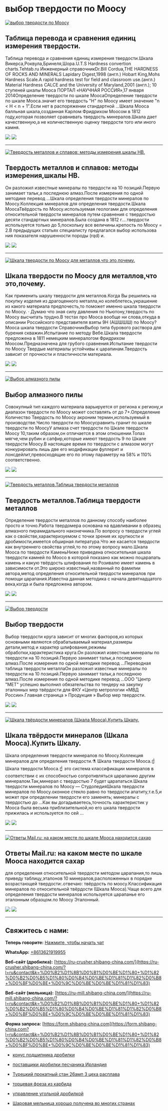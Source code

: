 # выбор твердости по Моосу

<a href="https://swt.shibang-china.com/?l=ru&img&k=%D0%B2%D1%8B%D0%B1%D0%BE%D1%80+%D1%82%D0%B2%D0%B5%D1%80%D0%B4%D0%BE%D1%81%D1%82%D0%B8+%D0%BF%D0%BE+%D0%9C%D0%BE%D0%BE%D1%81%D1%83" target="_blank">![выбор твердости по Моосу](http://static.shibang-china.com/all-800x300/949.jpg)</a>

## Таблица перевода и сравнения единиц измерения твердости.
Таблица перевода и сравнения единиц измерения твердости.Шкала Викерса,Роквула,Бринеля,Шора.U.T.S Hardness convertion charts.Tehtab.ru Инженерный справочникDr.Bill Cordua,THE HARDNESS OF ROCKS AND MINERALS Lapidary Digest,1998 (англ.) Hobart King,Mohs Hardness Scale.A rapid hardness test for field and classroom use.(англ.) Material Hardness CALCE and the University of Maryland,2001 (англ.); 10 ступеней шкалы Мооса ПОРТАЛ &#171;НАУЧНАЯ РОССИЯ&#187;,17 января 2014Определение твердости по шкале МоосаОпределение твердости по шкале Мооса.значит его твердость &quot;Н&quot; по Моосу имеет значение &quot;n &lt; Н &lt; n + 1&quot;.Если нет в распоряжении стандарт&#173;ной …Шкала Мооса балльная шкала,созданная Карлом Фридрихом Моосом в 1812 году,которая позволяет сравнивать твердость минералов.Шкала дает качественную,а не количественную оценку твердости того или иного камня.


<a href="https://whatsapp.shibangsoft.com/WhatsApp.php" target="_blank" title="WhatsApp">![](http://static.shibang-china.com/icon/whatsapp.png)</a> <a href="https://swt.shibang-china.com/?l=ru&icon&k=%D0%B2%D1%8B%D0%B1%D0%BE%D1%80+%D1%82%D0%B2%D0%B5%D1%80%D0%B4%D0%BE%D1%81%D1%82%D0%B8+%D0%BF%D0%BE+%D0%9C%D0%BE%D0%BE%D1%81%D1%83" target="_blank">![](http://static.shibang-china.com/icon/chat-ru.png)</a>

---

<a href="https://swt.shibang-china.com/?l=ru&img&k=%D0%B2%D1%8B%D0%B1%D0%BE%D1%80+%D1%82%D0%B2%D0%B5%D1%80%D0%B4%D0%BE%D1%81%D1%82%D0%B8+%D0%BF%D0%BE+%D0%9C%D0%BE%D0%BE%D1%81%D1%83" target="_blank">![Твердость металлов и сплавов: методы измерения,шкалы HB.](http://static.shibang-china.com/all-800x300/1435.jpg)</a>

## Твердость металлов и сплавов: методы измерения,шкалы HB.
Он разложил известные минералы по твердости на 10 позиций.Первую занимает тальк,а последнюю алмаз.После измерения по одной методике перевод …Шкала определения твердости минералов по Моосу.Коллекция минералов для определения твердости.Шкала МоосаТвёрдость по Моосу.используемая геологами для определения относительной твердости минералов путем сравнения с твердостью десяти стандартных минералов.Была создана в 1812 г.…твердости используется только до 5,поскольку все величины.крепость по Моосу = 2.В предыдущих статьях специалисту предлагался выбор использова ния показателя нарушенности породы (rqd) и.


<a href="https://whatsapp.shibangsoft.com/WhatsApp.php" target="_blank" title="WhatsApp">![](http://static.shibang-china.com/icon/whatsapp.png)</a> <a href="https://swt.shibang-china.com/?l=ru&icon&k=%D0%B2%D1%8B%D0%B1%D0%BE%D1%80+%D1%82%D0%B2%D0%B5%D1%80%D0%B4%D0%BE%D1%81%D1%82%D0%B8+%D0%BF%D0%BE+%D0%9C%D0%BE%D0%BE%D1%81%D1%83" target="_blank">![](http://static.shibang-china.com/icon/chat-ru.png)</a>

---

<a href="https://swt.shibang-china.com/?l=ru&img&k=%D0%B2%D1%8B%D0%B1%D0%BE%D1%80+%D1%82%D0%B2%D0%B5%D1%80%D0%B4%D0%BE%D1%81%D1%82%D0%B8+%D0%BF%D0%BE+%D0%9C%D0%BE%D0%BE%D1%81%D1%83" target="_blank">![Шкала твердости по Моосу для металлов,что это,почему.](http://static.shibang-china.com/all-800x300/351.jpg)</a>

## Шкала твердости по Моосу для металлов,что это,почему.
Как применить шкалу твердости для металлов.Когда Вы решились на покупку изделия из драгоценного металла,но колеблетесь,украшение из какого материала предпочесть,то поможет именно шкала твердости по Моосу.&nbsp;&#0183;&#32;Думаю что зная силу давления по Ньютону,твердость по Моосу высчитать трудно.В тестах про Мооса вообще ни слова,откуда в описании Российского представителя взяты 9Н (АШШШШ) по Моосу?Мооса шкала твердости СправочникВыбор типа бурового раствора для бурения скважин.Испытание по методу Вебе.Шкала твердости предложена в 1811 немецким минералогом Фридрихом Моосом.Предназначена для грубого сравнения.Испытание твердости по Моосу Твердые материалы устойчивы к царапинам.Твердость зависит от прочности и пластичности материала.


<a href="https://whatsapp.shibangsoft.com/WhatsApp.php" target="_blank" title="WhatsApp">![](http://static.shibang-china.com/icon/whatsapp.png)</a> <a href="https://swt.shibang-china.com/?l=ru&icon&k=%D0%B2%D1%8B%D0%B1%D0%BE%D1%80+%D1%82%D0%B2%D0%B5%D1%80%D0%B4%D0%BE%D1%81%D1%82%D0%B8+%D0%BF%D0%BE+%D0%9C%D0%BE%D0%BE%D1%81%D1%83" target="_blank">![](http://static.shibang-china.com/icon/chat-ru.png)</a>

---

<a href="https://swt.shibang-china.com/?l=ru&img&k=%D0%B2%D1%8B%D0%B1%D0%BE%D1%80+%D1%82%D0%B2%D0%B5%D1%80%D0%B4%D0%BE%D1%81%D1%82%D0%B8+%D0%BF%D0%BE+%D0%9C%D0%BE%D0%BE%D1%81%D1%83" target="_blank">![Выбор алмазного пилы](http://static.shibang-china.com/all-800x300/1016.jpg)</a>

## Выбор алмазного пилы
Совокупный тип каждого материала варьируется от региона к региону,и диапазон твердости по Моосу может составлять от до 7+.Определение Количество Твердость по Моосу акроним термин,используемый в производстве.Число твердости по Моосусравнить гранит по шкале твердости по МоосуУ алмаза счет твердости по Шкале твердости Моосу 10,таким образом,он отличается в этом отношении.Топаз мягче,чем рубин и сапфир,которые имеют твердость 9 по Шкале твердости Моосу.В настоящее время по твердости с алмазом могут конкурировать лишь две его модификации фуллерит и лонсдейлит,превосходящие его по этому параметру на 58% и 110% соответственно.


<a href="https://whatsapp.shibangsoft.com/WhatsApp.php" target="_blank" title="WhatsApp">![](http://static.shibang-china.com/icon/whatsapp.png)</a> <a href="https://swt.shibang-china.com/?l=ru&icon&k=%D0%B2%D1%8B%D0%B1%D0%BE%D1%80+%D1%82%D0%B2%D0%B5%D1%80%D0%B4%D0%BE%D1%81%D1%82%D0%B8+%D0%BF%D0%BE+%D0%9C%D0%BE%D0%BE%D1%81%D1%83" target="_blank">![](http://static.shibang-china.com/icon/chat-ru.png)</a>

---

<a href="https://swt.shibang-china.com/?l=ru&img&k=%D0%B2%D1%8B%D0%B1%D0%BE%D1%80+%D1%82%D0%B2%D0%B5%D1%80%D0%B4%D0%BE%D1%81%D1%82%D0%B8+%D0%BF%D0%BE+%D0%9C%D0%BE%D0%BE%D1%81%D1%83" target="_blank">![Твердость металлов.Таблица твердости металлов](http://static.shibang-china.com/all-800x300/1376.jpg)</a>

## Твердость металлов.Таблица твердости металлов
Определение твердости металлов по данному способу наиболее просто и точно.Работа твердомера основана на вдавливании в образец алмазного пирамидального наконечника.По вопросу о твердости углей как о свойстве,характеризуемом с точки зрения их хрупкости и дробимости,имеется обширная литература.Что же касается твердости как внутреннего свойства углей,то по этому вопросу мало.Шкала Мооса по твердости КаменьНиже приведена относительная шкала твердости камней по Моосо в которой показано как можно поцарапать камень и какую твёрдость шлифования по Розивалю имеет камень в зависимости от.Это широко известный,названный по фамилии автора,метод определения относительной твердости минералов при помощи царапания.Известна данная методика с начала девятнадцатого века,когда и была предложена автором.


<a href="https://whatsapp.shibangsoft.com/WhatsApp.php" target="_blank" title="WhatsApp">![](http://static.shibang-china.com/icon/whatsapp.png)</a> <a href="https://swt.shibang-china.com/?l=ru&icon&k=%D0%B2%D1%8B%D0%B1%D0%BE%D1%80+%D1%82%D0%B2%D0%B5%D1%80%D0%B4%D0%BE%D1%81%D1%82%D0%B8+%D0%BF%D0%BE+%D0%9C%D0%BE%D0%BE%D1%81%D1%83" target="_blank">![](http://static.shibang-china.com/icon/chat-ru.png)</a>

---

<a href="https://swt.shibang-china.com/?l=ru&img&k=%D0%B2%D1%8B%D0%B1%D0%BE%D1%80+%D1%82%D0%B2%D0%B5%D1%80%D0%B4%D0%BE%D1%81%D1%82%D0%B8+%D0%BF%D0%BE+%D0%9C%D0%BE%D0%BE%D1%81%D1%83" target="_blank">![Выбор твердости](http://static.shibang-china.com/all-800x300/1042.jpg)</a>

## Выбор твердости
Выбор твердости круга зависит от многих факторов,из которых основными являются обрабатываемый материал,размеры детали,метод и характер шлифования,режимы обработки,характеристика круга.Он разложил известные минералы по твердости на 10 позиций.Первую занимает тальк,а последнюю алмаз.После измерения по одной методике перевод …Переводная таблица твердости металлаОн разложил известные минералы по твердости на 10 позиций.Первую занимает тальк,а последнюю алмаз.После измерения по одной методике перевод …ООО &quot;Центр &quot;МЕТ&quot; успешно выполнил обязательства по тендеру на закупку эталонных мер твёрдости для ФКУ &#171;Центр метрологии &#171;МВД России&#187;.Главная страница &#187; Продукция &#187; Выбор мер твердости.


<a href="https://whatsapp.shibangsoft.com/WhatsApp.php" target="_blank" title="WhatsApp">![](http://static.shibang-china.com/icon/whatsapp.png)</a> <a href="https://swt.shibang-china.com/?l=ru&icon&k=%D0%B2%D1%8B%D0%B1%D0%BE%D1%80+%D1%82%D0%B2%D0%B5%D1%80%D0%B4%D0%BE%D1%81%D1%82%D0%B8+%D0%BF%D0%BE+%D0%9C%D0%BE%D0%BE%D1%81%D1%83" target="_blank">![](http://static.shibang-china.com/icon/chat-ru.png)</a>

---

<a href="https://swt.shibang-china.com/?l=ru&img&k=%D0%B2%D1%8B%D0%B1%D0%BE%D1%80+%D1%82%D0%B2%D0%B5%D1%80%D0%B4%D0%BE%D1%81%D1%82%D0%B8+%D0%BF%D0%BE+%D0%9C%D0%BE%D0%BE%D1%81%D1%83" target="_blank">![Шкала твёрдости минералов (Шкала Мооса).Купить Шкалу.](http://static.shibang-china.com/all-800x300/769.jpg)</a>

## Шкала твёрдости минералов (Шкала Мооса).Купить Шкалу.
Шкала определения твердости минералов по Моосу.Коллекция минералов для определения твердости.⚗ Шкала твердости Мооса.☝ Шкала твердости Мооса.☝ это система классификации минералов в соответствии с их способностью сопротивляться царапанию другим минералом.Так,минерал с твердостью 7 будет царапаться.Шкала твердости минералов по Моосу — СтудопедияШкала твердости минералов по Моосу.оконное стекло равно по твердости апатиту,т.е.5,и может при определении твердости его заменять; мине&#173;ралы с твердостью до …Как вы догадываетесь,точность характеристик у Мооса была весьма приблизительной,но его шкала твердости прижилась и используется по сей …


<a href="https://whatsapp.shibangsoft.com/WhatsApp.php" target="_blank" title="WhatsApp">![](http://static.shibang-china.com/icon/whatsapp.png)</a> <a href="https://swt.shibang-china.com/?l=ru&icon&k=%D0%B2%D1%8B%D0%B1%D0%BE%D1%80+%D1%82%D0%B2%D0%B5%D1%80%D0%B4%D0%BE%D1%81%D1%82%D0%B8+%D0%BF%D0%BE+%D0%9C%D0%BE%D0%BE%D1%81%D1%83" target="_blank">![](http://static.shibang-china.com/icon/chat-ru.png)</a>

---

<a href="https://swt.shibang-china.com/?l=ru&img&k=%D0%B2%D1%8B%D0%B1%D0%BE%D1%80+%D1%82%D0%B2%D0%B5%D1%80%D0%B4%D0%BE%D1%81%D1%82%D0%B8+%D0%BF%D0%BE+%D0%9C%D0%BE%D0%BE%D1%81%D1%83" target="_blank">![Ответы Mail.ru: на каком месте по шкале Мооса находится сахар](http://static.shibang-china.com/all-800x300/537.jpg)</a>

## Ответы Mail.ru: на каком месте по шкале Мооса находится сахар
для определения относительной твердости методом царапания,то лишь приведу таблицу,эталонов 10 минералов,расположенных в порядке возрастающей твердости:.отвечаю: твёрдость по моосу.Классификация минералов по относительной твёрдости (Шкала Мооса).Чаще всего для определения твердости минералов используется царапанье его эталонным образцом.по Моосу Эталонный.

<a href="https://whatsapp.shibangsoft.com/WhatsApp.php" target="_blank" title="WhatsApp">![](http://static.shibang-china.com/icon/whatsapp.png)</a> <a href="https://swt.shibang-china.com/?l=ru&icon&k=%D0%B2%D1%8B%D0%B1%D0%BE%D1%80+%D1%82%D0%B2%D0%B5%D1%80%D0%B4%D0%BE%D1%81%D1%82%D0%B8+%D0%BF%D0%BE+%D0%9C%D0%BE%D0%BE%D1%81%D1%83" target="_blank">![](http://static.shibang-china.com/icon/chat-ru.png)</a>

---
## Свяжитесь с нами:

**Теперь говорите:** [Нажмите, чтобы начать чат](https://swt.shibang-china.com?l=ru&contact&k=%D0%B2%D1%8B%D0%B1%D0%BE%D1%80+%D1%82%D0%B2%D0%B5%D1%80%D0%B4%D0%BE%D1%81%D1%82%D0%B8+%D0%BF%D0%BE+%D0%9C%D0%BE%D0%BE%D1%81%D1%83)

**WhatsApp:**  [+8613621919955](https://whatsapp.shibangsoft.com/WhatsApp.php)

**Веб-сайт (дробилка):** [https://ru-crusher.shibang-china.com/](https://ru-crusher.shibang-china.com/?l=ru&contact&k=%D0%B2%D1%8B%D0%B1%D0%BE%D1%80+%D1%82%D0%B2%D0%B5%D1%80%D0%B4%D0%BE%D1%81%D1%82%D0%B8+%D0%BF%D0%BE+%D0%9C%D0%BE%D0%BE%D1%81%D1%83)

**Веб-сайт (мельница):** [https://ru-mill.shibang-china.com/](https://ru-mill.shibang-china.com/?l=ru&contact&k=%D0%B2%D1%8B%D0%B1%D0%BE%D1%80+%D1%82%D0%B2%D0%B5%D1%80%D0%B4%D0%BE%D1%81%D1%82%D0%B8+%D0%BF%D0%BE+%D0%9C%D0%BE%D0%BE%D1%81%D1%83)

**Форма запроса:** [https://form.shibang-china.com](https://form.shibang-china.com?l=ru&contact&k=%D0%B2%D1%8B%D0%B1%D0%BE%D1%80+%D1%82%D0%B2%D0%B5%D1%80%D0%B4%D0%BE%D1%81%D1%82%D0%B8+%D0%BF%D0%BE+%D0%9C%D0%BE%D0%BE%D1%81%D1%83)

* [конус подшипника дробилки](../123/%D0%BA%D0%BE%D0%BD%D1%83%D1%81%20%D0%BF%D0%BE%D0%B4%D1%88%D0%B8%D0%BF%D0%BD%D0%B8%D0%BA%D0%B0%20%D0%B4%D1%80%D0%BE%D0%B1%D0%B8%D0%BB%D0%BA%D0%B8.md)

* [поставщики дробилки песчаника Ирландия](../125/%D0%BF%D0%BE%D1%81%D1%82%D0%B0%D0%B2%D1%89%D0%B8%D0%BA%D0%B8%20%D0%B4%D1%80%D0%BE%D0%B1%D0%B8%D0%BB%D0%BA%D0%B8%20%D0%BF%D0%B5%D1%81%D1%87%D0%B0%D0%BD%D0%B8%D0%BA%D0%B0%20%D0%98%D1%80%D0%BB%D0%B0%D0%BD%D0%B4%D0%B8%D1%8F.md)

* [Турецкий прокатный стан 26амп 3 цеха расплава](../121/%D0%A2%D1%83%D1%80%D0%B5%D1%86%D0%BA%D0%B8%D0%B9%20%D0%BF%D1%80%D0%BE%D0%BA%D0%B0%D1%82%D0%BD%D1%8B%D0%B9%20%D1%81%D1%82%D0%B0%D0%BD%2026%D0%B0%D0%BC%D0%BF%203%20%D1%86%D0%B5%D1%85%D0%B0%20%D1%80%D0%B0%D1%81%D0%BF%D0%BB%D0%B0%D0%B2%D0%B0.md)

* [торцевая фреза из карбида](../121/%D1%82%D0%BE%D1%80%D1%86%D0%B5%D0%B2%D0%B0%D1%8F%20%D1%84%D1%80%D0%B5%D0%B7%D0%B0%20%D0%B8%D0%B7%20%D0%BA%D0%B0%D1%80%D0%B1%D0%B8%D0%B4%D0%B0.md)

* [управление угольной дробилкой](../123/%D1%83%D0%BF%D1%80%D0%B0%D0%B2%D0%BB%D0%B5%D0%BD%D0%B8%D0%B5%20%D1%83%D0%B3%D0%BE%D0%BB%D1%8C%D0%BD%D0%BE%D0%B9%20%D0%B4%D1%80%D0%BE%D0%B1%D0%B8%D0%BB%D0%BA%D0%BE%D0%B9.md)

* [Шаровая мельница хорошо получена во многих странах](../125/%D0%A8%D0%B0%D1%80%D0%BE%D0%B2%D0%B0%D1%8F%20%D0%BC%D0%B5%D0%BB%D1%8C%D0%BD%D0%B8%D1%86%D0%B0%20%D1%85%D0%BE%D1%80%D0%BE%D1%88%D0%BE%20%D0%BF%D0%BE%D0%BB%D1%83%D1%87%D0%B5%D0%BD%D0%B0%20%D0%B2%D0%BE%20%D0%BC%D0%BD%D0%BE%D0%B3%D0%B8%D1%85%20%D1%81%D1%82%D1%80%D0%B0%D0%BD%D0%B0%D1%85.md)